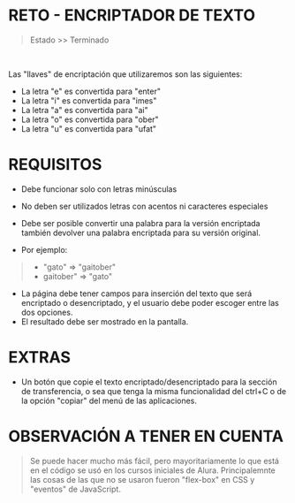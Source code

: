 # RETO - ENCRIPTADOR DE TEXTO 
> Estado >> Terminado

<br>

Las "llaves" de encriptación que utilizaremos son las siguientes:

- La letra "e" es convertida para "enter"
- La letra "i" es convertida para "imes"
- La letra "a" es convertida para "ai"
- La letra "o" es convertida para "ober"
- La letra "u" es convertida para "ufat"

# REQUISITOS

- Debe funcionar solo con letras minúsculas
- No deben ser utilizados letras con acentos ni caracteres especiales
- Debe ser posible convertir una palabra para la versión encriptada también devolver una palabra encriptada para su versión original.

- Por ejemplo:

>- "gato" => "gaitober"
>- gaitober" => "gato"

- La página debe tener campos para inserción del texto que será encriptado o desencriptado, y el usuario debe poder escoger entre las dos opciones.
- El resultado debe ser mostrado en la pantalla.

# EXTRAS

- Un botón que copie el texto encriptado/desencriptado para la sección de transferencia, o sea que tenga la misma funcionalidad del ctrl+C o de la opción "copiar" del menú de las aplicaciones.

# OBSERVACIÓN A TENER EN CUENTA

> Se puede hacer mucho más fácil, pero mayoritariamente lo que está en el código se usó en los cursos iniciales de Alura. Principalemnte las cosas de las que no se usaron fueron "flex-box" en CSS y "eventos" de JavaScript. 
